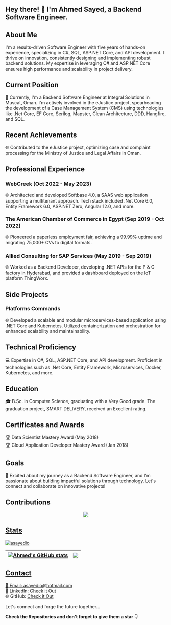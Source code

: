 ## Hey there! 👋 I'm Ahmed Sayed, a Backend Software Engineer.

## About Me
I'm a results-driven Software Engineer with five years of hands-on experience, specializing in C#, SQL, ASP.NET Core, and API development. I thrive on innovation, consistently designing and implementing robust backend solutions. My expertise in leveraging C# and ASP.NET Core ensures high performance and scalability in project delivery.

## Current Position
🚀 Currently, I'm a Backend Software Engineer at Integral Solutions in Muscat, Oman. I'm actively involved in the eJustice project, spearheading the development of a Case Management System (CMS) using technologies like .Net Core, EF Core, Serilog, Mapster, Clean Architecture, DDD, Hangfire, and SQL.

## Recent Achievements
🌐 Contributed to the eJustice project, optimizing case and complaint processing for the Ministry of Justice and Legal Affairs in Oman.

## Professional Experience
### WebCreek (Oct 2022 - May 2023)
🌐 Architected and developed Softbase 4.0, a SAAS web application supporting a multitenant approach. Tech stack included .Net Core 6.0, Entity Framework 6.0, ASP.NET Zero, Angular 12.0, and more.

### The American Chamber of Commerce in Egypt (Sep 2019 - Oct 2022)
🌐 Pioneered a paperless employment fair, achieving a 99.99% uptime and migrating 75,000+ CVs to digital formats.

### Allied Consulting for SAP Services (May 2019 - Sep 2019)
🌐 Worked as a Backend Developer, developing .NET APIs for the P & G factory in Hyderabad, and provided a dashboard deployed on the IoT platform ThingWorx.

## Side Projects
### Platforms Commands
🌐 Developed a scalable and modular microservices-based application using .NET Core and Kubernetes. Utilized containerization and orchestration for enhanced scalability and maintainability.

## Technical Proficiency
💻 Expertise in C#, SQL, ASP.NET Core, and API development. Proficient in technologies such as .Net Core, Entity Framework, Microservices, Docker, Kubernetes, and more.

## Education
🎓 B.Sc. in Computer Science, graduating with a Very Good grade. The graduation project, SMART DELIVERY, received an Excellent rating.

## Certificates and Awards
🏆 Data Scientist Mastery Award (May 2018)\
🏆 Cloud Application Developer Mastery Award (Jan 2018)

## Goals
🚀 Excited about my journey as a Backend Software Engineer, and I'm passionate about building impactful solutions through technology. Let's connect and collaborate on innovative projects!

## Contributions
<div align="center">
  <a href="https://git.io/streak-stats">
  <img align="center" src="https://github-readme-streak-stats.herokuapp.com?user=asayedio&theme=tokyonight_duo&hide_border=true&date_format=M%20j%5B%2C%20Y%5D" />
  
</div>
  
## Stats
 <p align="left"> <img src="https://komarev.com/ghpvc/?username=asayedio&label=Profile%20views&color=0e75b6&style=flat" alt="asayedio" /> </p>
 
 | <img align="center" src="https://github-readme-stats.vercel.app/api?username=asayedio&theme=github-dark-blue&hide_border=true&count_private=true&show_icons=true" alt="Ahmed's GitHub stats" /> | <img align="center" src="https://github-readme-stats.vercel.app/api/top-langs/?username=asayedio&theme=github-dark-blue&hide_border=true&hide=CMake,C&layout=compact" /> |
| ------------- | ------------- |

## Contact
📧 Email: [asayedio@hotmail.com](mailto:asayedio@hotmail.com)\
📱 LinkedIn: [Check it Out](https://www.linkedin.com/in/asayedio/)\
🌐 GitHub: [Check it Out](https://github.com/asayedio)

 <p>Let's connect and forge the future together...</p>

**Check the Repositories and don't forget to give them a star** 👇
